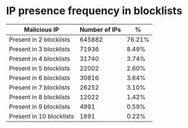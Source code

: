 # IP presence frequency in blocklists
| Malicious IP | Number of IPs | % |
|----|----|----|
| Present in 2 blocklists | 645882 | 76.21% |
| Present in 3 blocklists | 71936 | 8.49% |
| Present in 4 blocklists | 31740 | 3.74% |
| Present in 5 blocklists | 22002 | 2.60% |
| Present in 6 blocklists | 30816 | 3.64% |
| Present in 7 blocklists | 26252 | 3.10% |
| Present in 8 blocklists | 12022 | 1.42% |
| Present in 9 blocklists | 4991 | 0.59% |
| Present in 10 blocklists | 1891 | 0.22% |
